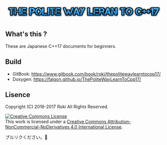 # ![](/assets/cooltext217357454332119.png)

## What's this ?
These are Japanese C++17 documents for beginners.

## Build
* GitBook: https://www.gitbook.com/book/roki/thepolitewaylearntocpp17/
* Doxygen: https://falgon.github.io/ThePoliteWayLearnToCpp17/

## Lisence
Copyright (C) 2016-2017 Roki All Rights Reserved.

<a rel="license" href="http://creativecommons.org/licenses/by-nc-nd/4.0/"><img alt="Creative Commons License" style="border-width:0" src="https://i.creativecommons.org/l/by-nc-nd/4.0/88x31.png" /></a><br />This work is licensed under a <a rel="license" href="http://creativecommons.org/licenses/by-nc-nd/4.0/">Creative Commons Attribution-NonCommercial-NoDerivatives 4.0 International License</a>.

プルリクください。🙌

